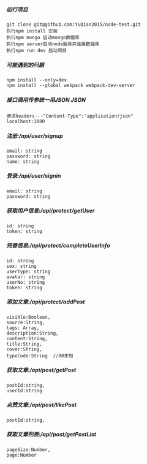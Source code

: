 ##### 运行项目
    git clone git@github.com:YuQian2015/node-test.git
    执行npm install 安装
    执行npm mongo 启动mongo数据库
    执行npm server启动node服务并连接数据库
    执行npm run dev 启动项目

##### 可能遇到的问题
    npm install --only=dev
    npm install --global webpack webpack-dev-server



##### 接口调用传参统一用JSON JSON
    请求headers---"Content-Type":"application/json"
    localhost:3000

##### 注册:/api/user/signup
    email: string
    password: string
    name: string


##### 登录:/api/user/signin
    email: string
    password: string

##### 获取用户信息:/api/protect/getUser
    id: string
    token: string

##### 完善信息:/api/protect/completeUserInfo
    id: string
    sex: string
    userType: string
    avatar: string
    userNo: string
    token: string

##### 添加文章:/api/protect/addPost
    visible:Boolean,
    source:String,
    tags: Array,
    description:String,
    content:String,
    title:String,
    cover:String,
    typeCode:String  //00未知

##### 获取文章:/api/post/getPost
    postId:string,
    userId:string

##### 点赞文章:/api/post/likePost
    postId:string,

##### 获取文章列表:/api/post/getPostList
    pageSize:Number,
    page:Number
